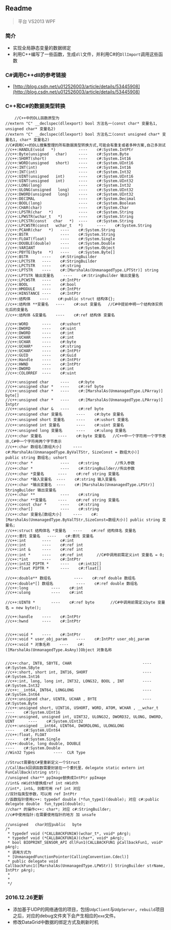 ## Readme
> 平台
> VS2013 WPF
### 简介
* 实现全局静态变量的数据绑定
* 利用C++编写了一些函数，生成`dll`文件，并利用C#的`DllImport`调用这些函数

### C#调用C++dll的参考链接
* [http://blog.csdn.net/u012526003/article/details/53445908](http://blog.csdn.net/u012526003/article/details/53445908)
### C++和C#的数据类型转换

		//C++中的DLL函数原型为
    //extern "C" __declspec(dllexport) bool 方法名一(const char* 变量名1, unsigned char* 变量名2)
    //extern "C" __declspec(dllexport) bool 方法名二(const unsigned char* 变量名1, char* 变量名2)
    //C#调用C++的DLL搜集整理的所有数据类型转换方式,可能会有重复或者多种方案,自己多测试
    //c++:HANDLE(void   *)          ----    c#:System.IntPtr 
    //c++:Byte(unsigned   char)     ----    c#:System.Byte 
    //c++:SHORT(short)              ----    c#:System.Int16 
    //c++:WORD(unsigned   short)    ----    c#:System.UInt16 
    //c++:INT(int)                  ----    c#:System.Int16
    //c++:INT(int)                  ----    c#:System.Int32 
    //c++:UINT(unsigned   int)      ----    c#:System.UInt16
    //c++:UINT(unsigned   int)      ----    c#:System.UInt32
    //c++:LONG(long)                ----    c#:System.Int32 
    //c++:ULONG(unsigned   long)    ----    c#:System.UInt32 
    //c++:DWORD(unsigned   long)    ----    c#:System.UInt32 
    //c++:DECIMAL                   ----    c#:System.Decimal 
    //c++:BOOL(long)                ----    c#:System.Boolean 
    //c++:CHAR(char)                ----    c#:System.Char 
    //c++:LPSTR(char   *)           ----    c#:System.String 
    //c++:LPWSTR(wchar_t   *)       ----    c#:System.String 
    //c++:LPCSTR(const   char   *)  ----    c#:System.String 
    //c++:LPCWSTR(const   wchar_t   *)      ----    c#:System.String 
    //c++:PCAHR(char   *)   ----    c#:System.String 
    //c++:BSTR              ----    c#:System.String 
    //c++:FLOAT(float)      ----    c#:System.Single 
    //c++:DOUBLE(double)    ----    c#:System.Double 
    //c++:VARIANT           ----    c#:System.Object 
    //c++:PBYTE(byte   *)   ----    c#:System.Byte[] 
    //c++:BSTR      ----    c#:StringBuilder
    //c++:LPCTSTR   ----    c#:StringBuilder
    //c++:LPCTSTR   ----    c#:string
    //c++:LPTSTR    ----    c#:[MarshalAs(UnmanagedType.LPTStr)] string 
    //c++:LPTSTR 输出变量名    ----    c#:StringBuilder 输出变量名
    //c++:LPCWSTR   ----    c#:IntPtr
    //c++:BOOL      ----    c#:bool   
    //c++:HMODULE   ----    c#:IntPtr    
    //c++:HINSTANCE ----    c#:IntPtr 
    //c++:结构体    ----    c#:public struct 结构体{}; 
    //c++:结构体 **变量名   ----    c#:out 变量名   //C#中提前申明一个结构体实例化后的变量名
    //c++:结构体 &变量名    ----    c#:ref 结构体 变量名
     
    //c++:WORD      ----    c#:ushort
    //c++:DWORD     ----    c#:uint
    //c++:DWORD     ----    c#:int
    //c++:UCHAR     ----    c#:int
    //c++:UCHAR     ----    c#:byte
    //c++:UCHAR*    ----    c#:string
    //c++:UCHAR*    ----    c#:IntPtr
    //c++:GUID      ----    c#:Guid
    //c++:Handle    ----    c#:IntPtr
    //c++:HWND      ----    c#:IntPtr
    //c++:DWORD     ----    c#:int
    //c++:COLORREF  ----    c#:uint

    //c++:unsigned char     ----    c#:byte
    //c++:unsigned char *   ----    c#:ref byte
    //c++:unsigned char *   ----    c#:[MarshalAs(UnmanagedType.LPArray)] byte[]
    //c++:unsigned char *   ----    c#:[MarshalAs(UnmanagedType.LPArray)] Intptr
    //c++:unsigned char &   ----    c#:ref byte
    //c++:unsigned char 变量名      ----    c#:byte 变量名
    //c++:unsigned short 变量名     ----    c#:ushort 变量名
    //c++:unsigned int 变量名       ----    c#:uint 变量名
    //c++:unsigned long 变量名      ----    c#:ulong 变量名
    //c++:char 变量名       ----    c#:byte 变量名   //C++中一个字符用一个字节表示,C#中一个字符用两个字节表示
    //c++:char 数组名[数组大小]     ----    c#:MarshalAs(UnmanagedType.ByValTStr, SizeConst = 数组大小)]        public string 数组名; ushort
    //c++:char *            ----    c#:string       //传入参数
    //c++:char *            ----    c#:StringBuilder//传出参数
    //c++:char *变量名      ----    c#:ref string 变量名
    //c++:char *输入变量名  ----    c#:string 输入变量名
    //c++:char *输出变量名  ----    c#:[MarshalAs(UnmanagedType.LPStr)] StringBuilder 输出变量名
    //c++:char **           ----    c#:string
    //c++:char **变量名     ----    c#:ref string 变量名
    //c++:const char *      ----    c#:string
    //c++:char[]            ----    c#:string
    //c++:char 变量名[数组大小]     ----    c#:[MarshalAs(UnmanagedType.ByValTStr,SizeConst=数组大小)] public string 变量名; 
    //c++:struct 结构体名 *变量名   ----    c#:ref 结构体名 变量名
    //c++:委托 变量名   ----    c#:委托 变量名
    //c++:int       ----    c#:int
    //c++:int       ----    c#:ref int
    //c++:int &     ----    c#:ref int
    //c++:int *     ----    c#:ref int      //C#中调用前需定义int 变量名 = 0;
    //c++:*int      ----    c#:IntPtr
    //c++:int32 PIPTR *     ----    c#:int32[]
    //c++:float PIPTR *     ----    c#:float[]
    
    //c++:double** 数组名          ----    c#:ref double 数组名
    //c++:double*[] 数组名          ----    c#:ref double 数组名
    //c++:long          ----    c#:int
    //c++:ulong         ----    c#:int
    
    //c++:UINT8 *       ----    c#:ref byte       //C#中调用前需定义byte 变量名 = new byte();        

    //c++:handle    ----    c#:IntPtr
    //c++:hwnd      ----    c#:IntPtr
    
    
    //c++:void *    ----    c#:IntPtr        
    //c++:void * user_obj_param    ----    c#:IntPtr user_obj_param
    //c++:void * 对象名称    ----    c#:([MarshalAs(UnmanagedType.AsAny)]Object 对象名称

    
    //c++:char, INT8, SBYTE, CHAR                               ----    c#:System.SByte  
    //c++:short, short int, INT16, SHORT                        ----    c#:System.Int16  
    //c++:int, long, long int, INT32, LONG32, BOOL , INT        ----    c#:System.Int32  
    //c++:__int64, INT64, LONGLONG                              ----    c#:System.Int64  
    //c++:unsigned char, UINT8, UCHAR , BYTE                    ----    c#:System.Byte  
    //c++:unsigned short, UINT16, USHORT, WORD, ATOM, WCHAR , __wchar_t             ----    c#:System.UInt16  
    //c++:unsigned, unsigned int, UINT32, ULONG32, DWORD32, ULONG, DWORD, UINT      ----    c#:System.UInt32  
    //c++:unsigned __int64, UINT64, DWORDLONG, ULONGLONG                            ----    c#:System.UInt64  
    //c++:float, FLOAT                                                              ----    c#:System.Single  
    //c++:double, long double, DOUBLE                                               ----    c#:System.Double  
    //Win32 Types        ----  CLR Type  
    
    //Struct需要在C#里重新定义一个Struct
    //CallBack回调函数需要封装在一个委托里，delegate static extern int FunCallBack(string str);
    //unsigned char** ppImage替换成IntPtr ppImage
    //int& nWidth替换成ref int nWidth
    //int*, int&, 则都可用 ref int 对应
    //双针指类型参数，可以用 ref IntPtr
    //函数指针使用c++: typedef double (*fun_type1)(double); 对应 c#:public delegate double  fun_type1(double);
    //char* 的操作c++: char*; 对应 c#:StringBuilder;
    //c#中使用指针:在需要使用指针的地方 加 unsafe

    //unsigned   char对应public   byte
    /*
     * typedef void (*CALLBACKFUN1W)(wchar_t*, void* pArg);
     * typedef void (*CALLBACKFUN1A)(char*, void* pArg);
     * bool BIOPRINT_SENSOR_API dllFun1(CALLBACKFUN1 pCallbackFun1, void* pArg);
     * 调用方式为
     * [UnmanagedFunctionPointer(CallingConvention.Cdecl)]
     * public delegate void CallbackFunc1([MarshalAs(UnmanagedType.LPWStr)] StringBuilder strName, IntPtr pArg);
     * 
     * 
     */

### 2016.12.26更新
* 添加基于UDP的网络通信的项目，包括`UdpClient`与`UdpServer`，`rebuild`项目之后，对应的debug文件夹下会产生相应的`exe`文件。
* 修改DataGrid中数据的绑定方式及刷新时机
